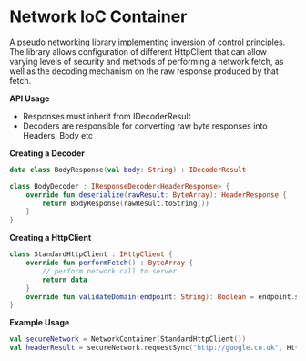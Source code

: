 # Network IoC Container

A pseudo networking library implementing inversion of control principles. The library allows configuration of different HttpClient that can allow varying levels of security and methods of performing a network fetch, as well as the decoding mechanism on the raw response produced by that fetch.

**API Usage**
- Responses must inherit from IDecoderResult
- Decoders are responsible for converting raw byte responses into Headers, Body etc

**Creating a Decoder**
```kotlin
data class BodyResponse(val body: String) : IDecoderResult

class BodyDecoder : IResponseDecoder<HeaderResponse> {  
    override fun deserialize(rawResult: ByteArray): HeaderResponse {  
        return BodyResponse(rawResult.toString())  
    }  
}
```

**Creating a HttpClient**
```kotlin
class StandardHttpClient : IHttpClient {  
    override fun performFetch() : ByteArray {
	    // perform network call to server
        return data
    }  
    override fun validateDomain(endpoint: String): Boolean = endpoint.startsWith("http")  
}
```

**Example Usage**
```kotlin 
val secureNetwork = NetworkContainer(StandardHttpClient())  
val headerResult = secureNetwork.requestSync("http://google.co.uk", HttpMethod.GET, BodyDecoder())
```